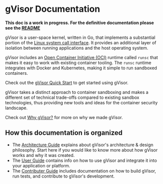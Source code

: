 # gVisor Documentation

**This doc is a work in progress. For the definitive documentation please see
the [README](../README.md)**

gVisor is a user-space kernel, written in Go, that implements a substantial
portion of the [Linux system call interface][linux-interface]. It provides an
additional layer of isolation between running applications and the host
operating system.

gVisor includes an [Open Container Initiative (OCI)][oci] runtime called `runsc`
that makes it easy to work with existing container tooling. The `runsc` runtime
integrates with Docker and Kubernetes, making it simple to run sandboxed
containers.

Check out the [gVisor Quick Start](user_guide/quick_start.md) to get started
using gVisor.

gVisor takes a distinct approach to container sandboxing and makes a different
set of technical trade-offs compared to existing sandbox technologies, thus
providing new tools and ideas for the container security landscape.

Check out [Why gVisor?](architecture_guide/why.md) for more on why we made
gVisor.

## How this documentation is organized

-   The [Architecture Guide](architecture_guide/README.md) explains about
    gVisor's architecture & design philosophy. Start here if you would like to
    know more about how gVisor works and why it was created.
-   The [User Guide](user_guide/README.md) contains info on how to use gVisor
    and integrate it into your application or platform.
-   The [Contributer Guide](contributer_guide/README.md) includes documentation
    on how to build gVisor, run tests, and contribute to gVisor's development.

[linux-interface]: https://en.wikipedia.org/wiki/Linux_kernel_interfaces
[oci]: https://www.opencontainers.org
